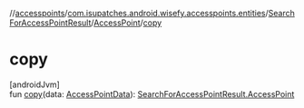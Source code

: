 //[accesspoints](../../../../index.md)/[com.isupatches.android.wisefy.accesspoints.entities](../../index.md)/[SearchForAccessPointResult](../index.md)/[AccessPoint](index.md)/[copy](copy.md)

# copy

[androidJvm]\
fun [copy](copy.md)(data: [AccessPointData](../../-access-point-data/index.md)): [SearchForAccessPointResult.AccessPoint](index.md)

